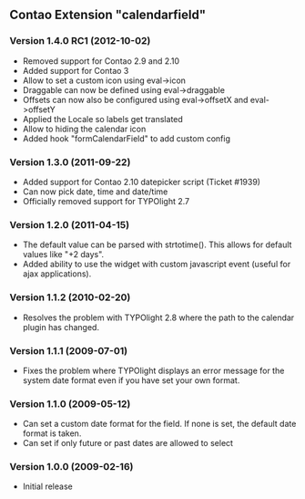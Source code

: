 Contao Extension "calendarfield"
--------------------------------

### Version 1.4.0 RC1 (2012-10-02) ###
- Removed support for Contao 2.9 and 2.10
- Added support for Contao 3
- Allow to set a custom icon using eval->icon
- Draggable can now be defined using eval->draggable
- Offsets can now also be configured using eval->offsetX and eval->offsetY
- Applied the Locale so labels get translated
- Allow to hiding the calendar icon
- Added hook "formCalendarField" to add custom config


### Version 1.3.0 (2011-09-22) ###
- Added support for Contao 2.10 datepicker script (Ticket #1939)
- Can now pick date, time and date/time
- Officially removed support for TYPOlight 2.7


### Version 1.2.0 (2011-04-15) ###
- The default value can be parsed with strtotime(). This allows for default values like "+2 days".
- Added ability to use the widget with custom javascript event (useful for ajax applications).


### Version 1.1.2 (2010-02-20) ###
- Resolves the problem with TYPOlight 2.8 where the path to the calendar plugin has changed.


### Version 1.1.1 (2009-07-01) ###
- Fixes the problem where TYPOlight displays an error message for the system date format even if you have set your own format.


### Version 1.1.0 (2009-05-12) ###
- Can set a custom date format for the field. If none is set, the default date format is taken.
- Can set if only future or past dates are allowed to select


### Version 1.0.0 (2009-02-16) ###
- Initial release